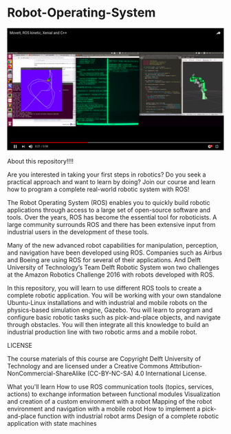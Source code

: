 # Robot-Operating-System

[![img](.img/tmp1.png)](https://youtu.be/5sMDUteMp00)



About this repository!!!!




Are you interested in taking your first steps in robotics? Do you seek a practical approach and want to learn by doing? Join our course and learn how to program a complete real-world robotic system with ROS!

The Robot Operating System (ROS) enables you to quickly build robotic applications through access to a large set of open-source software and tools. Over the years, ROS has become the essential tool for roboticists. A large community surrounds ROS and there has been extensive input from industrial users in the development of these tools. 

Many of the new advanced robot capabilities for manipulation, perception, and navigation have been developed using ROS. Companies such as Airbus and Boeing are using ROS for several of their applications. And Delft University of Technology’s Team Delft Robotic System won two challenges at the Amazon Robotics Challenge 2016 with robots developed with ROS.

In this repository, you will learn to use different ROS tools to create a complete robotic application. You will be working with your own standalone Ubuntu-Linux installations and with industrial and mobile robots on the physics-based simulation engine, Gazebo. You will learn to program and configure basic robotic tasks such as pick-and-place objects, and navigate through obstacles. You will then integrate all this knowledge to build an industrial production line with two robotic arms and a mobile robot. 

LICENSE

The course materials of this course are Copyright Delft University of Technology and are licensed under a Creative Commons Attribution-NonCommercial-ShareAlike (CC-BY-NC-SA) 4.0 International License.

What you'll learn
How to use ROS communication tools (topics, services, actions) to exchange information between functional modules
Visualization and creation of a custom environment with a robot
Mapping of the robot environment and navigation with a mobile robot
How to implement a pick-and-place function with industrial robot arms
Design of a complete robotic application with state machines
